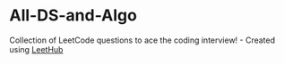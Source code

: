 # All-DS-and-Algo
Collection of LeetCode questions to ace the coding interview! - Created using [LeetHub](https://github.com/QasimWani/LeetHub)
